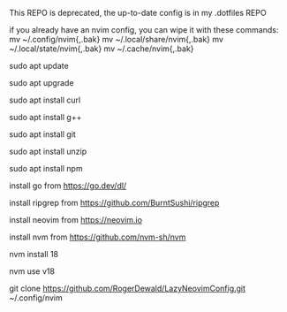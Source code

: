 This REPO is deprecated, the up-to-date config is in my .dotfiles REPO

if you already have an nvim config, you can wipe it with these commands: mv ~/.config/nvim{,.bak} mv ~/.local/share/nvim{,.bak} mv ~/.local/state/nvim{,.bak} mv ~/.cache/nvim{,.bak}

sudo apt update

sudo apt upgrade

sudo apt install curl

sudo apt install g++

sudo apt install git

sudo apt install unzip

sudo apt install npm

install go from https://go.dev/dl/

install ripgrep from https://github.com/BurntSushi/ripgrep

install neovim from https://neovim.io

install nvm from https://github.com/nvm-sh/nvm

nvm install 18

nvm use v18

git clone https://github.com/RogerDewald/LazyNeovimConfig.git ~/.config/nvim
